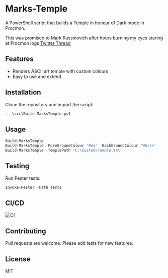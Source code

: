 # Marks-Temple

A PowerShell script that builds a Temple in honour of Dark mode in Procmon.

This was promised to Mark Russinovich after hours burning my eyes staring at Procmon logs
[Twitter Thread](https://x.com/PoSHYoungTeam/status/1418667570920570881)

## Features

- Renders ASCII art temple with custom colours
- Easy to use and extend

## Installation

Clone the repository and import the script:

```powershell
. .\src\Build-MarksTemple.ps1
```

## Usage

```powershell
Build-MarksTemple
Build-MarksTemple -ForeGroundColour 'Red' -BackGroundColour 'White'
Build-MarksTemple -TemplePath 'C:\Custom\Temple.txt'
```

## Testing

Run Pester tests:

```powershell
Invoke-Pester -Path Tests
```

## CI/CD

![CI](https://github.com/PowerShellYoungTeam/Marks-Temple/actions/workflows/ci.yml/badge.svg)

## Contributing

Pull requests are welcome. Please add tests for new features.

## License

MIT
